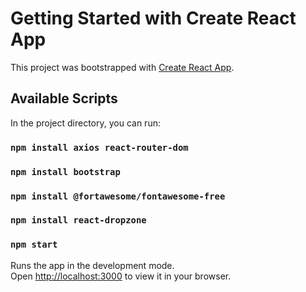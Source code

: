 # Getting Started with Create React App

This project was bootstrapped with [Create React App](https://github.com/facebook/create-react-app).

## Available Scripts

In the project directory, you can run:


### `npm install axios react-router-dom`
###  `npm install bootstrap`
###  `npm install @fortawesome/fontawesome-free`
###  `npm install react-dropzone`

### `npm start`
Runs the app in the development mode.\
Open [http://localhost:3000](http://localhost:3000) to view it in your browser.
